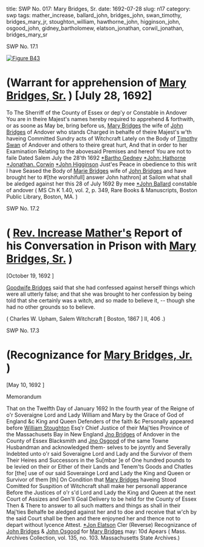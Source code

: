 title: SWP No. 017: Mary Bridges, Sr.
date: 1692-07-28
slug: n17
category: swp
tags: mather_increase, ballard_john, bridges_john, swan_timothy, bridges_mary_jr, stoughton_william, hawthorne_john, higginson_john, osgood_john, gidney_bartholomew, elatson_jonathan, corwil_jonathan, bridges_mary_sr




<div markdown class="doc" id="n17.1">

<div class="doc_id">SWP No. 17.1</div>



<span markdown class="figure">[![Figure B43](archives/BPL/gifs/B43.gif)](archives/BPL/LARGE/B43.jpg)</span>


# (Warrant for apprehension of [Mary Bridges, Sr.](/tag/bridges_mary_sr.html) ) [July 28, 1692]
To The Sherriff of the County of Essex or dep'y or Constable in  Andover
You are in theire Majest's names hereby required to apprehend  & forthwith, or as soone as May be, bring before us, [Mary Bridges](/tag/bridges_mary_sr.html) the  wife of [John Bridges](/tag/bridges_john.html) of Andover who stands Charged in behalfe of  theire Majest's w'th haveing Committed Sundry acts of Witchcraft  Lately on the Body of [Timothy Swan](/tag/swan_timothy.html) of Andover and others to  theire great hurt, And that in order to her Examination Relating  to the abovesaid Premises and hereof You are not to faile Dated  Salem July the 28'th 1692
[*Bartho Gedney](/tag/gidney_bartholomew.html)  [*John: Hathorne](/tag/hawthorne_john.html)  [*Jonathan. Corwin](/tag/corwil_jonathan.html)  [*John Higginson](/tag/higginson_john.html)  Just'es Peace in obedience to this writ I have Seased the Body of [Marie Bridges](/tag/bridges_mary_sr.html)  wife of [John Bridges](/tag/bridges_john.html) and have brought her to #[the worshifull] answer John hathron] at Sailom  what shall be aledged against her this 28 of July 1692 By mee [*John Ballard](/tag/ballard_john.html)  constable of andover ( MS Ch K 1.40, vol. 2, p. 349, Rare Books & Manuscripts, Boston Public Library, Boston, MA. )

</div>



<div markdown class="doc" id="n17.2">

<div class="doc_id">SWP No. 17.2</div>


# ( [Rev. Increase Mather's](/tag/mather_increase.html) Report of his Conversation  in Prison with [Mary Bridges, Sr.](/tag/bridges_mary_sr.html) )

[October 19, 1692 ]

[Goodwife Bridges](/tag/bridges_mary_sr.html) said that she had confessed against herself  things which were all utterly false; and that she was brought to  her confession by being told that she certainly was a witch, and so  made to believe it, -- though she had no other grounds so to believe.

( Charles W. Upham,  Salem Witchcraft [ Boston, 1867 ] II, 406 .)


</div>



<div markdown class="doc" id="n17.3">

<div class="doc_id">SWP No. 17.3</div>


# (Recognizance for [Mary Bridges, Jr.](/tag/bridges_mary_jr.html) )

[May 10, 1692 ]

Memorandum 

That on the Twelfth Day of January 1692 In the fourth year of the  Reigne of o'r Soveraigne Lord and Lady William and Mary by the  Grace of God of England &c King and Queen Defenders of the faith  &c Personally appeared before [William Stoughton](/tag/stoughton_william.html) Esq'r Chief Justice  of their Maj'ties Province of the Massachusets Bay in New England  [Jno Bridges](/tag/bridges_john.html) of Andover in the County of Essex Blacksmith and [Jno Osgood](/tag/osgood_john.html) of the same Towne Husbandman and acknowledged them-  selves to be joyntly and Severally Indebted unto o'r said Soveraigne  Lord and Lady and the Survivor of them Their Heires and Successors  in the Su[mbar ]e of One hundred pounds to be levied on their or Either  of their Lands and Tenem'ts Goods and Chatles for [the] use of our  said Soverainge Lord and Lady the King and Queen or Survivor of  them [th] On Condition that [Mary Bridges](/tag/bridges_mary_jr.html) haveing Stood Comitted for  Suspition of Witchcraft shall make her personall apperance Before  the Justices of o'r s'd Lord and Lady the King and Queen at the  next Court of Assizes and Gen'll Goal Delivery to be held for the  County of Essex Then & There to answer to all such matters and  things as shall in their Maj'ties Behalfe be aledged against her and to  doe and receive that w'ch by the said Court shall be then and there  enjoyned her and thence not to depart without lycence
Attest.  [*Jon Elatson](/tag/elatson_jonathan.html) Cler (Reverse) Recognizance of [John Bridges](/tag/bridges_john.html) & [John Osgood](/tag/osgood_john.html) for [Mary Bridges](/tag/bridges_mary_jr.html) may: 10d Apears  ( Mass. Archives Collection, vol. 135, no. 103. Massachusetts State Archives.)

</div>

